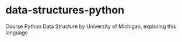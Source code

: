 # data-structures-python
Course Python Data Structure by University of Michigan, exploring this language
